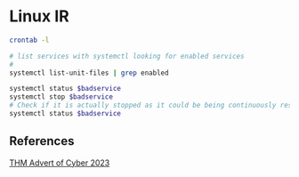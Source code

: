 # Linux IR

```bash
crontab -l

# list services with systemctl looking for enabled services
# 
systemctl list-unit-files | grep enabled

systemctl status $badservice
systemctl stop $badservice
# Check if it is actually stopped as it could be being continuously respawned
systemctl status $badservice
```

## References

[THM Advert of Cyber 2023](https://tryhackme.com/room/adventofcyber2023)